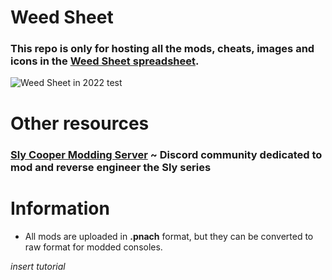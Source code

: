 # Weed Sheet
### This repo is only for hosting all the mods, cheats, images and icons in the [Weed Sheet spreadsheet](https://docs.google.com/spreadsheets/d/12eUPni-GbMofoGcAvGEoB3BGuzlzkY7DaH_3v3yMG78/).

![Weed Sheet in 2022](https://raw.githubusercontent.com/zzamizz/weed-sheet/main/Media/Screenshots/weed%20sheet.jpg) test
# Other resources
### [Sly Cooper Modding Server](https://discord.gg/gh5xwfj) ~ Discord community dedicated to mod and reverse engineer the Sly series

# Information
- All mods are uploaded in **.pnach** format, but they can be converted to raw format for modded consoles.

*insert tutorial*
